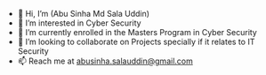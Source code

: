 - 👋 Hi, I’m (Abu Sinha Md Sala Uddin)
- 👀 I’m interested in Cyber Security
- 🌱 I’m currently enrolled in the Masters Program in Cyber Security
- 💞️ I’m looking to collaborate on Projects specially if it relates to IT Security
- 📫 Reach me at abusinha.salauddin@gmail.com
